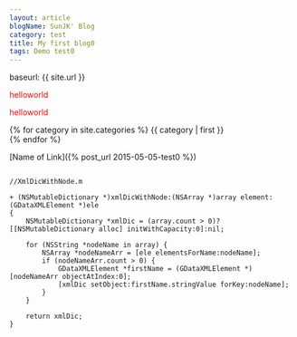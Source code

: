 ```yaml
---
layout: article
blogName: SunJK' Blog 
category: test
title: My first blog0
tags: Demo test0
---
```


baseurl: {{ site.url }}

<p>
<font color="red">
	helloworld
</font> 
</p>
<p>
<font color="red">
	helloworld
</font> 
</p>

{% for category in site.categories %}
{{ category | first }}  
{% endfor %}

[Name of Link]({% post_url 2015-05-05-test0 %})

<pre>
<code class="objectivec">
//XmlDicWithNode.m

+ (NSMutableDictionary *)xmlDicWithNode:(NSArray *)array element:(GDataXMLElement *)ele
{
    NSMutableDictionary *xmlDic = (array.count > 0)?[[NSMutableDictionary alloc] initWithCapacity:0]:nil;
    
    for (NSString *nodeName in array) {
        NSArray *nodeNameArr = [ele elementsForName:nodeName];
        if (nodeNameArr.count > 0) {
            GDataXMLElement *firstName = (GDataXMLElement *)[nodeNameArr objectAtIndex:0];
            [xmlDic setObject:firstName.stringValue forKey:nodeName];
        }
    }
    
    return xmlDic;
}
</code>
</pre>
